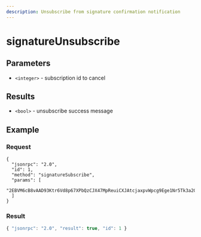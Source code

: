 ```yaml
---
description: Unsubscribe from signature confirmation notification
---
```


# signatureUnsubscribe

## **Parameters**

* `<integer>` - subscription id to cancel

## **Results**

* `<bool>` - unsubscribe success message

## **Example**

### Request

```shell
{
  "jsonrpc": "2.0",
  "id": 1,
  "method": "signatureSubscribe",
  "params": [
    "2EBVM6cB8vAAD93Ktr6Vd8p67XPbQzCJX47MpReuiCXJAtcjaxpvWpcg9Ege1Nr5Tk3a2GFrByT7WPBjdsTycY9b"
  ]
}
```

### Result

```javascript
{ "jsonrpc": "2.0", "result": true, "id": 1 }
```
